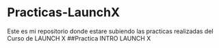 # Practicas-LaunchX
Este es mi repositorio donde estare subiendo las practicas realizadas del Curso de LAUNCH X 
##Practica INTRO LAUNCH X
